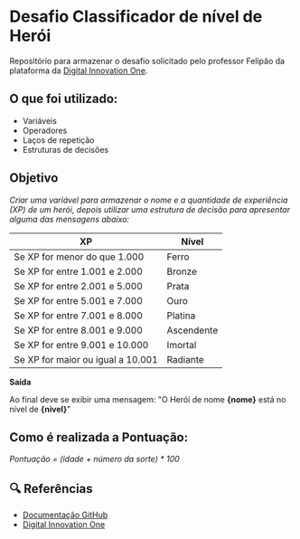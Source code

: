 # Desafio Classificador de nível de Herói

Repositório para armazenar o desafio solicitado pelo professor Felipão da plataforma da [Digital Innovation One](https://www.dio.me).

## O que foi utilizado:

- Variáveis
- Operadores
- Laços de repetição
- Estruturas de decisões

## Objetivo

*Criar uma variável para armazenar o nome e a quantidade de experiência (XP) de um herói, depois utilizar uma estrutura de decisão para apresentar alguma das mensagens abaixo:*

|  XP  |  Nível  |
|-------|---------|
| Se XP for menor do que 1.000 | Ferro |
| Se XP for entre 1.001 e 2.000 | Bronze |
| Se XP for entre 2.001 e 5.000 | Prata |
| Se XP for entre 5.001 e 7.000 | Ouro |
| Se XP for entre 7.001 e 8.000 | Platina |
| Se XP for entre 8.001 e 9.000 | Ascendente |
| Se XP for entre 9.001 e 10.000 | Imortal |
| Se XP for maior ou igual a 10.001 | Radiante |

**Saída**

Ao final deve se exibir uma mensagem:
"O Herói de nome **{nome}** está no nível de **{nivel}**"

## Como é realizada a Pontuação:

*Pontuação = (idade + número da sorte) * 100*

## 🔍 Referências

- [Documentação GitHub](https://docs.github.com/pt)
- [Digital Innovation One](https://www.dio.me)
